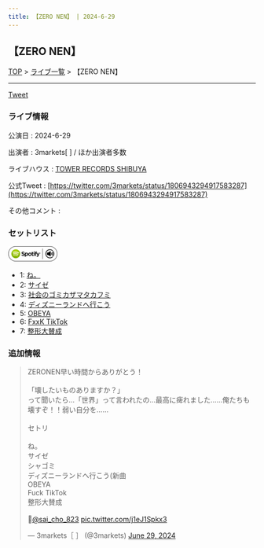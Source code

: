 ```yaml
---
title: 【ZERO NEN】 | 2024-6-29
---
```

## 【ZERO NEN】

[TOP](/setlist/) > [ライブ一覧](lives.html) > 【ZERO NEN】

___

<a href="https://twitter.com/share?ref_src=twsrc%5Etfw" data-text="3markets[ ]セットリスト > 【ZERO NEN】" class="twitter-share-button" data-via="3markets" data-hashtags="3markets" data-related="3markets" data-show-count="false">Tweet</a>

### ライブ情報

公演日
:    2024-6-29

出演者
:    3markets[ ] / ほか出演者多数

ライブハウス
:    [TOWER RECORDS SHIBUYA](livehouse084.html)

公式Tweet
:    [https://twitter.com/3markets/status/1806943294917583287](https://twitter.com/3markets/status/1806943294917583287)

その他コメント
:    

### セットリスト


[![play with spotify](images/spotify-icon.png)](https://open.spotify.com/playlist/3BKZDjJIouANCv66RstshZ)



*  1: [ね。](song076.html)
*  2: [サイゼ](song004.html)
*  3: [社会のゴミカザマタカフミ](song002.html)
*  4: [ディズニーランドへ行こう](song095.html)
*  5: [OBEYA](song021.html)
*  6: [FxxK TikTok](song082.html)
*  7: [整形大賛成](song005.html)


### 追加情報



<blockquote class="twitter-tweet"><p lang="ja" dir="ltr">ZERONEN早い時間からありがとう！<br><br>「壊したいものありますか？」<br>って聞いたら…「世界」って言われたの…最高に痺れました……俺たちも壊すぞ！！弱い自分を……<br><br>セトリ<br><br>ね。<br>サイゼ<br>シャゴミ<br>ディズニーランドへ行こう(新曲<br>OBEYA<br>Fuck TikTok<br>整形大賛成<br><br>📸<a href="https://twitter.com/sai_cho_823?ref_src=twsrc%5Etfw">@sai_cho_823</a> <a href="https://t.co/j1eJ1Spkx3">pic.twitter.com/j1eJ1Spkx3</a></p>&mdash; 3markets［ ］ (@3markets) <a href="https://twitter.com/3markets/status/1806943294917583287?ref_src=twsrc%5Etfw">June 29, 2024</a></blockquote>
<script async src="https://platform.twitter.com/widgets.js" charset="utf-8"></script>




<script async src="https://platform.twitter.com/widgets.js" charset="utf-8"></script>